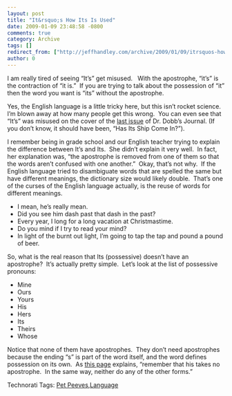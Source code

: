 ```yaml
---
layout: post
title: "It&rsquo;s How Its Is Used"
date: 2009-01-09 23:48:58 -0800
comments: true
category: Archive
tags: []
redirect_from: ["http://jeffhandley.com/archive/2009/01/09/itrsquos-how-its-is-used"]
author: 0
---
```

<!-- more -->
<p>I am really tired of seeing “It’s” get misused.   With the apostrophe, “it’s” is the contraction of “it is.”  If you are trying to talk about the possession of “it” then the word you want is “its” without the apostrophe.</p>  <p>Yes, the English language is a little tricky here, but this isn’t rocket science.  I’m blown away at how many people get this wrong.  You can even see that “It’s” was misused on the cover of the <a href="http://www.ericsink.com/entries/rip_dr_dobbs.html" target="_blank">last issue</a> of Dr. Dobb’s Journal. (If you don’t know, it should have been, “Has Its Ship Come In?”).</p>  <p>I remember being in grade school and our English teacher trying to explain the difference between It’s and Its.  She didn’t explain it very well.  In fact, her explanation was, “the apostrophe is removed from one of them so that the words aren’t confused with one another.”  Okay, that’s not why.  If the English language tried to disambiguate words that are spelled the same but have different meanings, the dictionary size would likely double.  That’s one of the curses of the English language actually, is the reuse of words for different meanings.</p>  <ul>   <li>I mean, he’s really mean. </li>    <li>Did you see him dash past that dash in the past? </li>    <li>Every year, I long for a long vacation at Christmastime. </li>    <li>Do you mind if I try to read your mind? </li>    <li>In light of the burnt out light, I’m going to tap the tap and pound a pound of beer. </li> </ul>  <p>So, what is the real reason that Its (possessive) doesn’t have an apostrophe?  It’s actually pretty simple.  Let’s look at the list of possessive pronouns:</p>  <ul>   <li>Mine </li>    <li>Ours </li>    <li>Yours </li>    <li>His </li>    <li>Hers </li>    <li>Its </li>    <li>Theirs </li>    <li>Whose </li> </ul>  <p>Notice that none of them have apostrophes.  They don’t need apostrophes because the ending “s” is part of the word itself, and the word defines possession on its own.  As <a href="http://englishplus.com/grammar/00000134.htm" target="_blank">this page</a> explains, “remember that his takes no apostrophe.  In the same way, neither do any of the other forms.”</p>  <div class="wlWriterEditableSmartContent" id="scid:0767317B-992E-4b12-91E0-4F059A8CECA8:ab611878-cd6e-44af-a28d-19a933cc300d" style="padding-right: 0px; display: inline; padding-left: 0px; float: none; padding-bottom: 0px; margin: 0px; padding-top: 0px">Technorati Tags: <a href="http://technorati.com/tags/Pet+Peeves" rel="tag">Pet Peeves</a>,<a href="http://technorati.com/tags/Language" rel="tag">Language</a></div>

